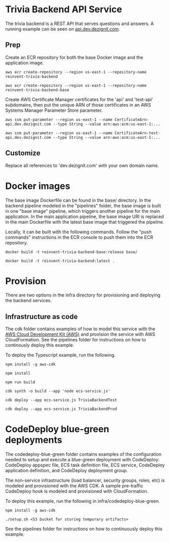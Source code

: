 # Trivia Backend API Service

The trivia backend is a REST API that serves questions and answers.  A running example can be seen on [api.dev.dezignit.com](https://api.dev.dezignit.com/api/docs/).

## Prep

Create an ECR repository for both the base Docker image and the application image.

```
aws ecr create-repository --region us-east-1 --repository-name reinvent-trivia-backend

aws ecr create-repository --region us-east-1 --repository-name reinvent-trivia-backend-base
```

Create AWS Certificate Manager certificates for the 'api' and 'test-api' subdomains, then put the unique ARN of those certificates in an AWS Systems Manager Parameter Store parameter.

```
aws ssm put-parameter --region us-east-1 --name CertificateArn-api.dev.dezignit.com --type String --value arn:aws:acm:us-east-1:...

aws ssm put-parameter --region us-east-1 --name CertificateArn-test-api.dev.dezignit.com --type String --value arn:aws:acm:us-east-1:...
```

## Customize

Replace all references to 'dev.dezignit.com' with your own domain name.

# Docker images

The base image Dockerfile can be found in the base/ directory.  In the backend pipeline modeled in the "pipelines" folder, the base image is built in one "base image" pipeline, which triggers another pipeline for the main application.  In the main application pipeline, the base image URI is replaced in the main Dockerfile with the latest base image that triggered the pipeline.

Locally, it can be built with the following commands.  Follow the "push commands" instructions in the ECR console to push them into the ECR repository.

```
docker build -t reinvent-trivia-backend-base:release base/

docker build -t reinvent-trivia-backend:latest .
```

# Provision

There are two options in the infra directory for provisioning and deploying the backend services.

## Infrastructure as code

The cdk folder contains examples of how to model this service with the [AWS Cloud Development Kit (AWS)](https://github.com/awslabs/aws-cdk) and provision the service with AWS CloudFormation.  See the pipelines folder for instructions on how to continously deploy this example.

To deploy the Typescript example, run the following.
```
npm install -g aws-cdk

npm install

npm run build

cdk synth -o build --app 'node ecs-service.js'

cdk deploy --app ecs-service.js TriviaBackendTest

cdk deploy --app ecs-service.js TriviaBackendProd
```

# CodeDeploy blue-green deployments

The codedeploy-blue-green folder contains examples of the configuration needed to setup and execute a blue-green deployment with CodeDeploy: CodeDeploy appspec file, ECS task definition file, ECS service, CodeDeploy application definition, and CodeDeploy deployment group.

The non-service infrastructure (load balancer, security groups, roles, etc) is modeled and provisioned with the AWS CDK.  A sample pre-traffic CodeDeploy hook is modeled and provisioned with CloudFormation.

To deploy this example, run the following in infra/codedeploy-blue-green.
```
npm install -g aws-cdk

./setup.sh <S3 bucket for storing temporary artifacts>
```

See the pipelines folder for instructions on how to continuously deploy this example.
